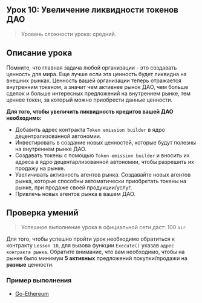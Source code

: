 ## Урок 10: Увеличение ликвидности токенов ДАО

> Уровень сложности урока:  средний.

## Описание урока

Помните, что главная задача любой организации - это создавать ценность для мира. Еще лучше если эта ценность будет ликвидна на внешних рынках. Ценность вашей организации теперь отражается внутренним токеном, а значит чем активнее рынок ДАО, чем больше сделок и больше интересных предложений на внутреннем рынке, тем ценнее токен, за который можно приобрести данные ценности.

**Для того, чтобы увеличить ликвидность кредитов вашей ДАО необходимо:**

- Добавить адрес контракта `Token emission builder` в ядро децентрализованной автономии.
- Инвестировать в создание новых ценностей, которые будут полезны на внутреннем рынке ДАО.
- Создавать токены с помощью `Token emission builder` и вносить их адреса в ядро децентарлизованной автономии, чтобы разрешить их продажу на рынке.
- Увеличивать активность агентов рынка. Создавайте новых агентов рынка, которые способны автоматически приобретать токены на рынке, при продаже своей продукции/услуг.
- Привлечь новых агентов рынка в вашем ДАО.

## Проверка умений

> Успешное выполнение урока в официальной сети даст: 100 `air`

Для того, чтобы успешно пройти урок необходимо обратиться к контракту `Lesson 10`, для вызова функции `Execute()` указав `адрес контракта рынка`. Обратите внимание, что вам необходимо, чтобы на рынке было минимум **5 активных** предложений покупки/продажи  на **разные** ценности.

### Пример выполнения

- [Go-Ethereum](go-ethereum_samples.md#Урок-10)
